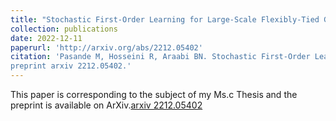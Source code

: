 ```yaml
---
title: "Stochastic First-Order Learning for Large-Scale Flexibly-Tied Gaussian Mixture Model"
collection: publications
date: 2022-12-11
paperurl: 'http://arxiv.org/abs/2212.05402'
citation: 'Pasande M, Hosseini R, Araabi BN. Stochastic First-Order Learning for Large-Scale Flexibly-Tied Gaussian Mixture Model. arXiv
preprint arxiv 2212.05402.'
---
```

<!-- This paper is corresponding to the subject of my Ms.c Thesis and it's Under Preparation.
![Editing a markdown file for a talk](/images/glow_mine.gif) -->
This paper is corresponding to the subject of my Ms.c Thesis and the preprint is available on ArXiv.[arxiv 2212.05402](http://arxiv.org/abs/2212.05402)

